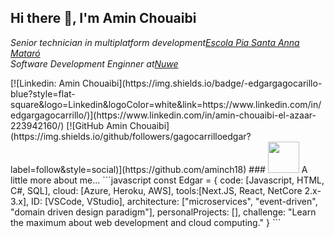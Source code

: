 <h2> Hi there 👋, I'm Amin Chouaibi </h2>

<!-- <img align='right' src="./Assets/profile.png" width="230"> --!>

<p><em>Senior technician in multiplatform development<a href="https://mataro.escolapia.cat/etapes/formacio-professional/grau-superior/dam/">Escola Pia Santa Anna Mataró</a>
</br>Software Development Enginner at<a href="https://www.plainconcepts.com/">Nuwe</a>
</em></p>


[![Linkedin: Amin Chouaibi](https://img.shields.io/badge/-edgargagocarillo-blue?style=flat-square&logo=Linkedin&logoColor=white&link=https://www.linkedin.com/in/edgargagocarrillo/)](https://www.linkedin.com/in/amin-chouaibi-el-azaar-223942160/)
[![GitHub Amin Chouaibi](https://img.shields.io/github/followers/gagocarrilloedgar?label=follow&style=social)](https://github.com/aminch18)


### <img src="https://media.giphy.com/media/VgCDAzcKvsR6OM0uWg/giphy.gif" width="50"> A little more about me...  

```javascript
const Edgar = {
  code: [Javascript, HTML, C#, SQL],
  cloud: [Azure, Heroku, AWS],
  tools:[Next.JS, React, NetCore 2.x-3.x],
  ID: [VSCode, VStudio],
  architecture: ["microservices", "event-driven", "domain driven design paradigm"],
  personalProjects: [],
  challenge: "Learn the maximum about web development and cloud computing."
}
```




